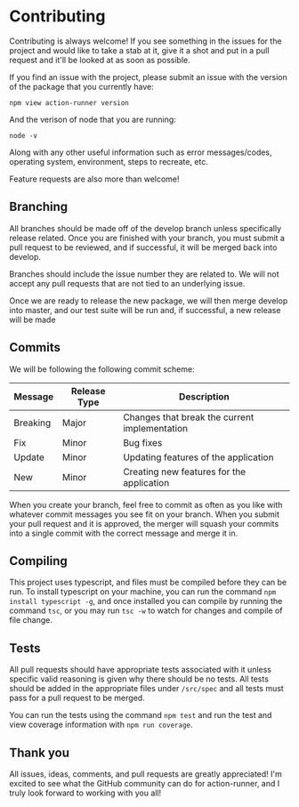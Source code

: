 # Contributing

Contributing is always welcome! If you see something in the issues for the project and would like to take a stab at it, give it a shot and put in a pull request and it'll be looked at as soon as possible.

If you find an issue with the project, please submit an issue with the version of the package that you currently have:

`npm view action-runner version`

And the verison of node that you are running:

`node -v`

Along with any other useful information such as error messages/codes, operating system, environment, steps to recreate, etc.

Feature requests are also more than welcome!

## Branching

All branches should be made off of the develop branch unless specifically release related. Once you are finished with your branch, you must submit a pull request to be reviewed, and if successful, it will be merged back into develop.

Branches should include the issue number they are related to. We will not accept any pull requests that are not tied to an underlying issue.

Once we are ready to release the new package, we will then merge develop into master, and our test suite will be run and, if successful, a new release will be made

## Commits

We will be following the following commit scheme:

| Message  | Release Type | Description                                   | 
|----------|--------------|-----------------------------------------------|
| Breaking | Major        | Changes that break the current implementation |
| Fix      | Minor        | Bug fixes                                     | 
| Update   | Minor        | Updating features of the application          |
| New      | Minor        | Creating new features for the application     |

When you create your branch, feel free to commit as often as you like with whatever commit messages you see fit on your branch. When you submit your pull request and it is approved, the merger will squash your commits into a single commit with the correct message and merge it in.

## Compiling

This project uses typescript, and files must be compiled before they can be run. To install typescript on your machine, you can run the command `npm install typescript -g`, and once installed you can compile by running the command `tsc`, or you may run `tsc -w` to watch for changes and compile of file change.

## Tests

All pull requests should have appropriate tests associated with it unless specific valid reasoning is given why there should be no tests. All tests should be added in the appropriate files under `/src/spec` and all tests must pass for a pull request to be merged.

You can run the tests using the command `npm test` and run the test and view coverage information with `npm run coverage`.

## Thank you

All issues, ideas, comments, and pull requests are greatly appreciated! I'm excited to see what the GitHub community can do for action-runner, and I truly look forward to working with you all!